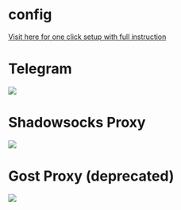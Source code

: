 # config

[Visit here for one click setup with full instruction](https://antyfilter.github.io/AntyProxy/setup-proxy-one-click.html)


# Telegram
<a href="https://portal.azure.com/#create/Microsoft.Template/uri/https%3A%2F%2Fraw.githubusercontent.com%2FAntyfilter%2FAntyProxy%2Fmain%2Ftelegram%2Ftelegram-vm-azure-template.json" target="_blank"><img src="https://aka.ms/deploytoazurebutton"/></a>


# Shadowsocks Proxy

<a href="https://portal.azure.com/#create/Microsoft.Template/uri/https%3A%2F%2Fraw.githubusercontent.com%2FAntyfilter%2FAntyProxy%2Fmain%2Fshadowsocks%2Fss-azure-template.json" target="_blank"><img src="https://aka.ms/deploytoazurebutton"/></a>



# Gost Proxy (deprecated)
<a href="https://portal.azure.com/#create/Microsoft.Template/uri/https%3A%2F%2Fraw.githubusercontent.com%2FAntyfilter%2FAntyProxy%2Fmain%2Fgost%2Fgost-vm-azure-template.json" target="_blank"><img src="https://aka.ms/deploytoazurebutton"/></a>


